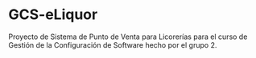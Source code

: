 # GCS-eLiquor
Proyecto de Sistema de Punto de Venta para Licorerías para el curso de Gestión de la Configuración de Software hecho por el grupo 2.
